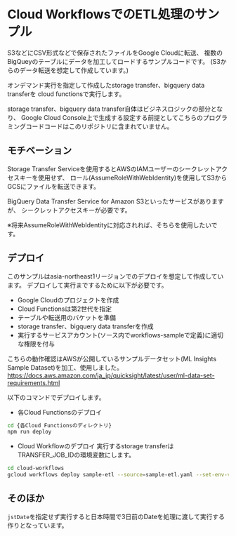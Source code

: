 # Cloud WorkflowsでのETL処理のサンプル

S3などにCSV形式などで保存されたファイルをGoogle Cloudに転送、
複数のBigQueyのテーブルにデータを加工してロードするサンプルコードです。
(S3からのデータ転送を想定して作成しています。)

オンデマンド実行を指定して作成したstorage transfer、bigquery data transferを
cloud functionsで実行します。

storage transfer、bigquery data transfer自体はビジネスロジックの部分となり、
Google Cloud Console上で生成する設定する前提としてこちらのプログラミングコードコードはこのリポジトリに含まれていません。

## モチベーション

Storage Transfer Serviceを使用するとAWSのIAMユーザーのシークレットアクセスキーを使用せず、
ロール(AssumeRoleWithWebIdentity)を使用してS3からGCSにファイルを転送できます。

BigQuery Data Transfer Service for Amazon S3といったサービスがありますが、
シークレットアクセスキーが必要です。

※将来AssumeRoleWithWebIdentityに対応されれば、そちらを使用したいです。

## デプロイ

このサンプルはasia-northeast1リージョンでのデプロイを想定して作成しています。
デプロイして実行までするために以下が必要です。

- Google Cloudのプロジェクトを作成
- Cloud Functionsは第2世代を指定
- テーブルや転送用のバケットを準備
- storage transfer、bigquery data transferを作成
- 実行するサービスアカウント(ソース内でworkflows-sampleで定義)に適切な権限を付与

こちらの動作確認はAWSが公開しているサンプルデータセット(ML Insights Sample Dataset)を加工、使用しました。
https://docs.aws.amazon.com/ja_jp/quicksight/latest/user/ml-data-set-requirements.html

以下のコマンドでデプロイします。

- 各Cloud Functionsのデプロイ
``` bash
cd {各Cloud Functionsのディレクトリ}
npm run deploy
```

- Cloud Workflowのデプロイ
実行するstorage transferはTRANSFER_JOB_IDの環境変数にします。
``` bash
cd cloud-workflows
gcloud workflows deploy sample-etl --source=sample-etl.yaml --set-env-vars=TRANSFER_JOB_ID=XXXXXXXX
```

## そのほか

`jstDate`を指定せず実行すると日本時間で3日前のDateを処理に渡して実行する作りとなっています。
